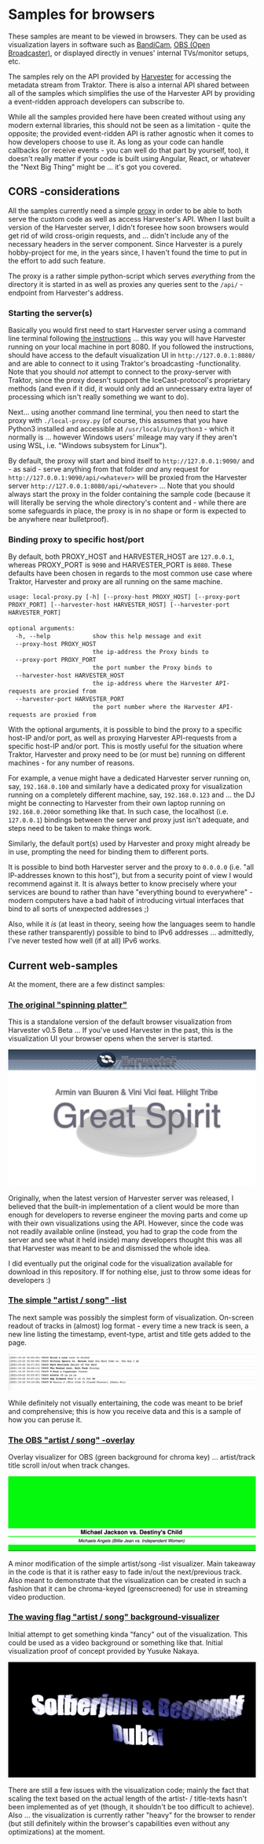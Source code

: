 # Samples for browsers

These samples are meant to be viewed in browsers. They can be used as visualization layers in software such as [BandiCam](https://www.bandicam.com/), [OBS (Open Broadcaster)](https://obsproject.com/), or displayed directly in venues' internal TVs/monitor setups, etc.

The samples rely on the API provided by [Harvester](https://www.disconova.com/utu/traktor-metadata/5-beta.zip) for accessing the metadata stream from Traktor. There is also a internal API shared between all of the samples which simplifies the use of the Harvester API by providing a event-ridden approach developers can subscribe to.

While all the samples provided here have been created without using any modern external libraries, this should not be seen as a limitation - quite the opposite; the provided event-ridden API is rather agnostic when it comes to how developers choose to use it. As long as your code can handle callbacks (or receive events - you can well do that part by yourself, too), it doesn't really matter if your code is built using Angular, React, or whatever the "Next Big Thing" might be ... it's got you covered. 

## CORS -considerations

All the samples currently need a simple [proxy](./local-proxy.py) in order to be able to both serve the custom code as well as access Harvester's API. When I last built a version of the Harvester server, I didn't foresee how soon browsers would get rid of wild cross-origin requests, and ... didn't include any of the necessary headers in the server component. Since Harvester is a purely hobby-project for me, in the years since, I haven't found the time to put in the effort to add such feature.

The proxy is a rather simple python-script which serves *everything* from the directory it is started in as well as proxies any queries sent to the `/api/` -endpoint from Harvester's address. 

### Starting the server(s)

Basically you would first need to start Harvester server using a command line terminal following [the instructions](https://www.disconova.com/utu/traktor-metadata/) ... this way you will have Harvester running on your local machine in port 8080. If you followed the instructions, should have access to the default visualization UI in `http://127.0.0.1:8080/` and are able to connect to it using Traktor's broadcasting -functionality. Note that you should *not* attempt to connect to the proxy-server with Traktor, since the proxy doesn't support the IceCast-protocol's proprietary methods (and even if it did, it would only add an unnecessary extra layer of processing which isn't really something we want to do).

Next... using another command line terminal, you then need to start the proxy with `./local-proxy.py` (of course, this assumes that you have Python3 installed and accessible at `/usr/local/bin/python3` - which it normally is ... however Windows users' mileage may vary if they aren't using WSL, i.e. "Windows subsystem for Linux").

By default, the proxy will start and bind itself to `http://127.0.0.1:9090/` and - as said - serve anything from that folder *and* any request for `http://127.0.0.1:9090/api/<whatever>` will be proxied from the Harvester server `http://127.0.0.1:8080/api/<whatever>` ... Note that you should always start the proxy in the folder containing the sample code (because it will literally be serving the whole directory's content and - while there are some safeguards in place, the proxy is in no shape or form is expected to be anywhere near bulletproof).

### Binding proxy to specific host/port

By default, both PROXY_HOST and HARVESTER_HOST are `127.0.0.1`, whereas PROXY_PORT is `9090` and HARVESTER_PORT is `8080`. These defaults have been chosen in regards to the most common use case where Traktor, Harvester and proxy are all running on the same machine.

    usage: local-proxy.py [-h] [--proxy-host PROXY_HOST] [--proxy-port PROXY_PORT] [--harvester-host HARVESTER_HOST] [--harvester-port HARVESTER_PORT]

    optional arguments:
      -h, --help            show this help message and exit
      --proxy-host PROXY_HOST
                            the ip-address the Proxy binds to
      --proxy-port PROXY_PORT
                            the port number the Proxy binds to
      --harvester-host HARVESTER_HOST
                            the ip-address where the Harvester API-requests are proxied from
      --harvester-port HARVESTER_PORT
                            the port number where the Harvester API-requests are proxied from
With the optional arguments, it is possible to bind the proxy to a specific host-IP and/or port, as well as proxying Harvester API-requests from a specific host-IP and/or port. This is mostly useful for the situation where Traktor, Harvester and proxy need to be (or must be) running on different machines - for any number of reasons.

For example, a venue might have a dedicated Harvester server running on, say, `192.168.0.100` and similarly have a dedicated proxy for visualization running on a completely different machine, say, `192.168.0.123` and ... the DJ might be connecting to Harvester from their own laptop running on `192.168.0.200`or something like that. In such case, the localhost (i.e. `127.0.0.1`) bindings between the server and proxy just isn't adequate, and steps need to be taken to make things work.

Similarly, the default port(s) used by Harvester and proxy might already be in use, prompting the need for binding them to different ports.

It is possible to bind both Harvester server and the proxy to `0.0.0.0` (i.e. "all IP-addresses known to this host"), but from a security point of view I would recommend against it. It is always better to know precisely where your services are bound to rather than have "everything bound to everywhere" - modern computers have a bad habit of introducing virtual interfaces that bind to all sorts of unexpected addresses ;)

Also, while it *is* (at least in theory, seeing how the languages seem to handle these rather transparently) possible to bind to IPv6 addresses ... admittedly, I've never tested how well (if at all) IPv6 works.

## Current web-samples

At the moment, there are a few distinct samples:

### [The original "spinning platter"](./original-spinning-disk/)

This is a standalone version of the default browser visualization from Harvester v0.5 Beta ... If you've used Harvester in the past, this is the visualization UI your browser opens when the server is started.

![Screenshot of "The original spinning platter"](./original-spinning-disk_screenshot.png)

Originally, when the latest version of Harvester server was released, I believed that the built-in implementation of a client would be more than enough for developers to reverse engineer the moving parts and come up with their own visualizations using the API. However, since the code was not readily available online (instead, you had to grap the code from the server and see what it held inside) many developers thought this was all that Harvester was meant to be and dismissed the whole idea.

I did eventually put the original code for the visualization available for download in this repository. If for nothing else, just to throw some ideas for developers :)

### [The simple "artist / song" -list](./simple-artist-and-song/)

The next sample was possibly the simplest form of visualization. On-screen readout of tracks in (almost) log format - every time a new track is seen, a new line listing the timestamp, event-type, artist and title gets added to the page.

![Screenshot of "The simple artist / song -list"](./simple-artist-and-song_screenshot.png)

While definitely not visually entertaining, the code was meant to be brief and comprehensive; this is how you receive data and this is a sample of how you can peruse it.

### [The OBS "artist / song" -overlay](./sample-artist-and-song/)

Overlay visualizer for OBS (green background for chroma key) ... artist/track title scroll in/out when track changes.

![Screenshot of "The OBS artist / song -overlay"](./sample-artist-and-song_screenshot.png)

A minor modification of the simple artist/song -list visualizer. Main takeaway in the code is that it is rather easy to fade in/out the next/previous track. Also meant to demonstrate that the visualization can be created in such a fashion that it can be chroma-keyed (greenscreened) for use in streaming video production.

### [The waving flag "artist / song" background-visualizer](./waving-flag/)

Initial attempt to get something kinda "fancy" out of the visualization. This could be used as a video background or something like that. Initial visualization proof of concept provided by Yusuke Nakaya.

![Screenshot of "The waving flag artist / song background-visualizer"](./waving-flag_screenshot.png)

There are still a few issues with the visualization code; mainly the fact that scaling the text based on the actual length of the artist- / title-texts hasn't been implemented as of yet (though, it shouldn't be too difficult to achieve). Also ... the visualization is currently rather "heavy" for the browser to render (but still definitely within the browser's capabilities even without any optimizations) at the moment.
